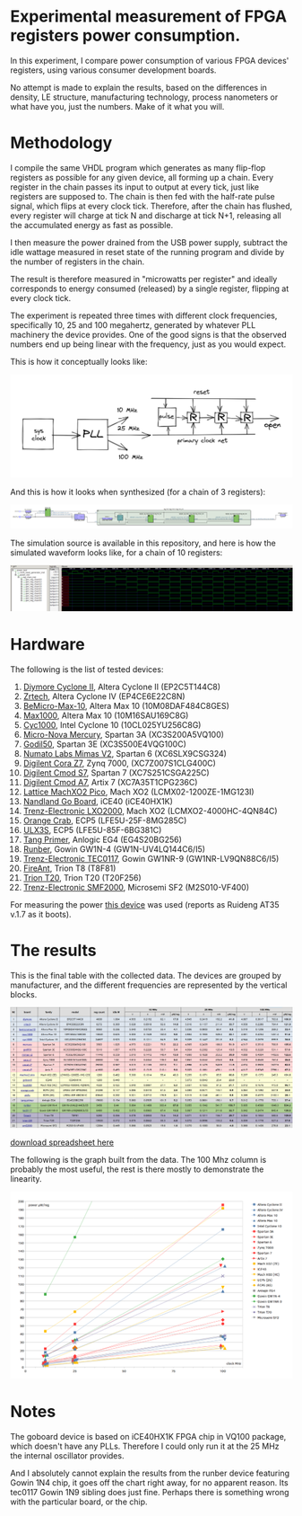 # Experimental measurement of FPGA registers power consumption.

In this experiment, I compare power consumption of various FPGA devices' registers, using various consumer development boards. 

No attempt is made to explain the results, based on the differences in density, LE structure, manufacturing technology, process nanometers or what have you, just the numbers. Make of it what you will.

# Methodology

I compile the same VHDL program which generates as many flip-flop registers as possible for any given device, all forming up a chain. Every register in the chain passes its input to output at every tick, just like registers are supposed to. The chain is then fed with the half-rate pulse signal, which flips at every clock tick. Therefore, after the chain has flushed, every register will charge at tick N and discharge at tick N+1, releasing all the accumulated energy as fast as possible.

I then measure the power drained from the USB power supply, subtract the idle wattage measured in reset state of the running program and divide by the number of registers in the chain. 

The result is therefore measured in "microwatts per register" and ideally corresponds to energy consumed (released) by a single register, flipping at every clock tick.

The experiment is repeated three times with different clock frequencies, specifically 10, 25 and 100 megahertz, generated by whatever PLL machinery the device provides. One of the good signs is that the observed numbers end up being linear with the frequency, just as  you would expect.

This is how it conceptually looks like:

![Sketch](/images/power_draft.png)

And this is how it looks when synthesized (for a chain of 3 registers):

![Scheme](/images/power_tech.png)

The simulation source is available in this repository, and here is how the simulated waveform looks like, for a chain of 10 registers:

![Waveform](/images/power_waveform.png)

# Hardware

The following is the list of tested devices:

1. [Diymore Cyclone II](https://www.diymore.cc/products/eprom-5v-altera-fpga-cycloneii-ep2c5t144-minimum-system-development-board-usb-blaster-mini-usb-cable-10pin-jtag-connection-cable), Altera Cyclone II (EP2C5T144C8)
2. [Zrtech](https://www.youtube.com/watch?v=X9qC44bT3r4), Altera Cyclone IV (EP4CE6E22C8N)
3. [BeMicro-Max-10](https://community.intel.com/t5/FPGA-Wiki/BeMicro-Max-10/ta-p/735231), Altera Max 10 (10M08DAF484C8GES)
4. [Max1000](https://shop.trenz-electronic.de/en/TEI0001-03-16-C8A-MAX1000-IoT-Maker-Board-16-kLE-32-MByte-SDRAM), Altera Max 10 (10M16SAU169C8G)
5. [Cyc1000](https://shop.trenz-electronic.de/en/Products/Trenz-Electronic/CYC1000-Intel-Cyclone-10/), Intel Cyclone 10 (10CL025YU256C8G)
6. [Micro-Nova Mercury](https://www.micro-nova.com/mercury), Spartan 3A (XC3S200A5VQ100)
7. [Godil50](http://www.oho-elektronik.de/pics/UM_GODIL.pdf), Spartan 3E (XC3S500E4VQG100C)
8. [Numato Labs Mimas V2](https://numato.com/product/mimas-v2-spartan-6-fpga-development-board-with-ddr-sdram/), Spartan 6 (XC6SLX9CSG324)
9. [Digilent Cora Z7](https://digilent.com/reference/programmable-logic/cora-z7/start), Zynq 7000, (XC7Z007S1CLG400C)
10. [Digilent Cmod S7](https://digilent.com/reference/programmable-logic/cmod-s7/start), Spartan 7 (XC7S251CSGA225C)
11. [Digilent Cmod A7](https://digilent.com/reference/programmable-logic/cmod-a7/start), Artix 7 (XC7A35T1CPG236C)
12. [Lattice MachXO2 Pico](https://www.latticesemi.com/alpha-mxo2-pico-kit), Mach XO2 (LCMX02-1200ZE-1MG123I)
13. [Nandland Go Board](https://www.nandland.com/blog/go-board-introduction.html), iCE40 (iCE40HX1K)
14. [Trenz-Electronic LXO2000](https://shop.trenz-electronic.de/en/TEL0001-02-LXO2000-with-Lattice-XO2-4000-On-Board-USB/JTAG-2.5-x-6.15-cm), Mach XO2 (LCMXO2-4000HC-4QN84C)
15. [Orange Crab](https://1bitsquared.com/products/orangecrab), ECP5 (LFE5U-25F-8MG285C)
16. [ULX3S](https://www.crowdsupply.com/radiona/ulx3s), ECP5 (LFE5U-85F-6BG381C)
17. [Tang Primer](https://tang.sipeed.com/en/), Anlogic EG4 (EG4S20BG256)
18. [Runber](https://www.seeedstudio.com/Gowin-RUNBER-Development-Board-p-4779.html), Gowin GW1N-4 (GW1N-UV4LQ144C6/I5)
19. [Trenz-Electronic TEC0117](https://shop.trenz-electronic.de/en/TEC0117-01-FPGA-Module-with-GOWIN-LittleBee-and-8-MByte-internal-SDRAM), Gowin GW1NR-9 (GW1NR-LV9QN88C6/I5)
20. [FireAnt](https://www.crowdsupply.com/jungle-elec/fireant), Trion T8 (T8F81)
21. [Trion T20](https://www.efinixinc.com/products-devkits-triont20.html), Trion T20 (T20F256)
22. [Trenz-Electronic SMF2000](https://shop.trenz-electronic.de/en/TEM0001-01A-010C-SMF2000-FPGA-Module-with-Microsemi-SmartFusion2-8-MByte-SDRAM), Microsemi SF2 (M2S010-VF400)

For measuring the power [this device](https://www.amazon.de/-/en/gp/product/B07W6MWNMV/) was used (reports as Ruideng AT35 v.1.7 as it boots).

# The results

This is the final table with the collected data. The devices are grouped by manufacturer, and the different frequencies are represented by the vertical blocks.

![Scheme](/images/power_table.png)

[download spreadsheet here](/docs/power_data.ods)

The following is the graph built from the data. The 100 Mhz column is probably the most useful, the rest is there mostly to demonstrate the linearity.

![Scheme](/images/power_graph.png)

# Notes

The goboard device is based on iCE40HX1K FPGA chip in VQ100 package, which doesn't have any PLLs. Therefore I could only run it at the 25 MHz the internal oscillator provides.

And I absolutely cannot explain the results from the runber device featuring Gowin 1N4 chip, it goes off the chart right away, for no apparent reason. Its tec0117 Gowin 1N9 sibling does just fine. Perhaps there is something wrong with the particular board, or the chip.
